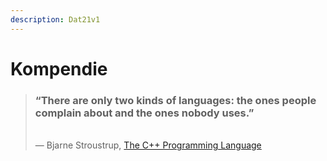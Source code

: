 ```yaml
---
description: Dat21v1
---
```


# Kompendie

> ### “There are only two kinds of languages: the ones people complain about and the ones nobody uses.”
>
> \
> ― Bjarne Stroustrup, [The C++ Programming Language](https://www.goodreads.com/work/quotes/108084)

